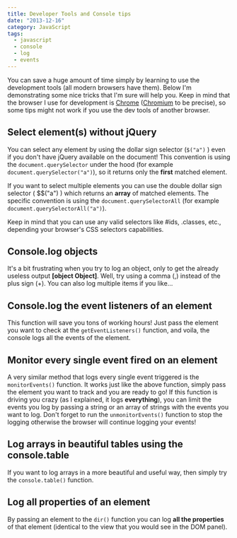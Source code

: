 ```yaml
---
title: Developer Tools and Console tips
date: "2013-12-16"
category: JavaScript
tags:
  - javascript
  - console
  - log
  - events
---
```


You can save a huge amount of time simply by learning to use the development tools (all modern browsers have them). Below I'm demonstrating some nice tricks that I'm sure will help you. Keep in mind that the browser I use for development is [Chrome](https://www.google.com/intl/en/chrome/browser/ "Google Chrome") ([Chromium](http://www.chromium.org/ "Chromium project") to be precise), so some tips might not work if you use the dev tools of another browser.

## Select element(s) without jQuery

You can select any element by using the dollar sign selector (`$("a")` ) even if you don't have jQuery available on the document! This convention is using the `document.querySelector` under the hood (for example `document.querySelector("a")`), so it returns only the **first** matched element.

If you want to select multiple elements you can use the double dollar sign selector ( $$("a") ) which returns an **array** of matched elements. The specific convention is using the `document.querySelectorAll` (for example `document.querySelectorAll("a")`).

Keep in mind that you can use any valid selectors like #ids, .classes, etc., depending your browser's CSS selectors capabilities.

## Console.log objects

It's a bit frustrating when you try to log an object, only to get the already useless output **[object Object]**. Well, try using a comma (,) instead of the plus sign (+). You can also log multiple items if you like...

## Console.log the event listeners of an element

This function will save you tons of working hours! Just pass the element you want to check at the `getEventListeners()` function, and voila, the console logs all the events of the element.

## Monitor every single event fired on an element

A very similar method that logs every single event triggered is the `monitorEvents()` function. It works just like the above function, simply pass the element you want to track and you are ready to go! If this function is driving you crazy (as I explained, it logs **everything**), you can limit the events you log by passing a string or an array of strings with the events you want to log. Don't forget to run the `unmonitorEvents()` function to stop the logging otherwise the browser will continue logging your events!

## Log arrays in beautiful tables using the console.table

If you want to log arrays in a more beautiful and useful way, then simply try the `console.table()` function.

## Log all properties of an element

By passing an element to the `dir()` function you can log **all the properties** of that element (identical to the view that you would see in the DOM panel).
